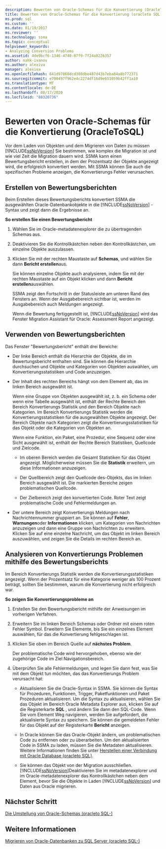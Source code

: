 ```yaml
---
description: Bewerten von Oracle-Schemas für die Konvertierung (OracleToSQL)
title: Bewerten von Oracle-Schemas für die Konvertierung (oracleto SQL) | Microsoft-Dokumentation
ms.prod: sql
ms.custom: ''
ms.date: 01/19/2017
ms.reviewer: ''
ms.technology: ssma
ms.topic: conceptual
helpviewer_keywords:
- Analyzing Conversion Problems
ms.assetid: 4de9bcf6-1346-4740-87f9-7f24a8226357
author: nahk-ivanov
ms.author: alexiva
manager: alexiva
ms.openlocfilehash: 641d97868dcd308dbe487d43b7eba84a8b772371
ms.sourcegitcommit: e700497f962e4c2274df16d9e651059b42ff1a10
ms.translationtype: MT
ms.contentlocale: de-DE
ms.lasthandoff: 08/17/2020
ms.locfileid: "88320736"
---
```

# <a name="assessing-oracle-schemas-for-conversion-oracletosql"></a>Bewerten von Oracle-Schemas für die Konvertierung (OracleToSQL)
Vor dem Laden von Objekten und dem Migrieren von Daten zu müssen [!INCLUDE[ssNoVersion](../../includes/ssnoversion-md.md)] Sie bestimmen, wie komplex die Migration ist und wie viel Zeit die Migration dauern wird. SSMA kann einen Bewertungsbericht erstellen, in dem der Prozentsatz der Objekte angezeigt wird, die erfolgreich konvertiert werden. Mit SSMA können Sie auch die spezifischen Probleme anzeigen, die Konvertierungs Fehler verursachen.  
  
## <a name="creating-assessment-reports"></a>Erstellen von Bewertungsberichten  
Beim Erstellen dieses Bewertungsberichts konvertiert SSMA die ausgewählten Oracle-Datenbankobjekte in die [!INCLUDE[ssNoVersion](../../includes/ssnoversion-md.md)] -Syntax und zeigt dann die Ergebnisse an.  
  
**So erstellen Sie einen Bewertungsbericht**  
  
1.  Wählen Sie im Oracle-metadatenexplorer die zu übertragenden Schemas aus.  
  
2.  Deaktivieren Sie die Kontrollkästchen neben den Kontrollkästchen, um einzelne Objekte auszulassen.  
  
3.  Klicken Sie mit der rechten Maustaste auf **Schemas**, und wählen Sie dann **Bericht erstellen**aus.  
  
    Sie können einzelne Objekte auch analysieren, indem Sie mit der rechten Maustaste auf ein Objekt klicken und dann **Bericht erstellen**auswählen.  
  
    SSMA zeigt den Fortschritt in der Statusleiste am unteren Rand des Fensters an. Wenn der Ausgabebereich sichtbar ist, werden im Ausgabebereich auch Meldungen angezeigt.  
  
    Wenn die Bewertung fertiggestellt ist, [!INCLUDE[ssNoVersion](../../includes/ssnoversion-md.md)] wird das Fenster Migration Assistant für Oracle: Assessment Report angezeigt.  
  
## <a name="using-assessment-reports"></a>Verwenden von Bewertungsberichten  
Das Fenster "Bewertungsbericht" enthält drei Bereiche:  
  
-   Der linke Bereich enthält die Hierarchie der Objekte, die im Bewertungsbericht enthalten sind. Sie können die Hierarchie durchsuchen und Objekte und Kategorien von Objekten auswählen, um Konvertierungsstatistiken und Code anzuzeigen.  
  
-   Der Inhalt des rechten Bereichs hängt von dem Element ab, das im linken Bereich ausgewählt ist.  
  
    Wenn eine Gruppe von Objekten ausgewählt ist, z. b. ein Schema oder wenn eine Tabelle ausgewählt ist, enthält der Rechte Bereich den Bereich Konvertierungs Statistik und den Bereich Objekte nach Kategorien. Im Bereich Konvertierungs Statistik werden die Konvertierungsstatistiken für die ausgewählten Objekte angezeigt. Der Bereich Objekte nach Kategorien zeigt die Konvertierungsstatistiken für das Objekt oder die Kategorien von Objekten an.  
  
    Wenn eine Funktion, ein Paket, eine Prozedur, eine Sequenz oder eine Sicht ausgewählt ist, enthält der Rechte Bereich Statistiken, Quellcode und Zielcode.  
  
    -   Im oberen Bereich werden die Gesamt Statistiken für das Objekt angezeigt. Möglicherweise müssen Sie die **Statistik** erweitern, um diese Informationen anzuzeigen.  
  
    -   Der Quellbereich zeigt den Quellcode des-Objekts, das im linken Bereich ausgewählt ist. Die markierten Bereiche zeigen problematischen Quellcode.  
  
    -   Der Zielbereich zeigt den konvertierten Code. Roter Text zeigt problematische Code und Fehlermeldungen an.  
  
-   Der untere Bereich zeigt Konvertierungs Meldungen nach Nachrichtennummer gruppiert an. Sie können auf **Fehler**, **Warnungen**oder **Informationen** klicken, um Kategorien von Nachrichten anzuzeigen und dann eine Gruppe von Nachrichten zu erweitern. Klicken Sie auf eine einzelne Nachricht, um das Objekt im linken Bereich auszuwählen, und zeigen Sie die Details im rechten Bereich an.  
  
## <a name="analyzing-conversion-problems-by-using-the-assessment-report"></a>Analysieren von Konvertierungs Problemen mithilfe des Bewertungsberichts  
Im Bereich Konvertierungs Statistik werden die Konvertierungsstatistiken angezeigt. Wenn der Prozentsatz für eine Kategorie weniger als 100 Prozent beträgt, sollten Sie bestimmen, warum die Konvertierung nicht erfolgreich war.  
  
**So zeigen Sie Konvertierungsprobleme an**  
  
1.  Erstellen Sie den Bewertungsbericht mithilfe der Anweisungen im vorherigen Verfahren.  
  
2.  Erweitern Sie im linken Bereich Schemas oder Ordner mit einem roten Fehler Symbol. Erweitern Sie Elemente, bis Sie ein einzelnes Element auswählen, für das die Konvertierung fehlgeschlagen ist.  
  
3.  Klicken Sie oben im Bereich Quelle auf **nächstes Problem**.  
  
    Der problematische Code wird hervorgehoben, ebenso wie der zugehörige Code im Ziel Navigationsbereich.  
  
4.  Überprüfen Sie alle Fehlermeldungen, und legen Sie dann fest, was Sie mit dem Objekt tun möchten, das das Konvertierungs Problem verursacht hat:  
  
    -   Aktualisieren Sie die Oracle-Syntax in SSMA. Sie können die Syntax für Prozeduren, Funktionen, Trigger, Paketfunktionen und Paket Prozeduren aktualisieren. Um die Syntax zu aktualisieren, wählen Sie das Objekt im Bereich Oracle Metadata Explorer aus, klicken Sie auf die Registerkarte **SQL** , und ändern Sie dann den SQL-Code. Wenn Sie vom Element Weg navigieren, werden Sie aufgefordert, die aktualisierte Syntax zu speichern. Sie können die gemeldeten Fehler für das Objekt auf der Registerkarte **Bericht** anzeigen.  
  
    -   In Oracle können Sie das Oracle-Objekt ändern, um problematischen Code zu entfernen oder zu überarbeiten. Um den aktualisierten Code in SSMA zu laden, müssen Sie die Metadaten aktualisieren. Weitere Informationen finden Sie unter [Herstellen einer Verbindung mit Oracle Database &#40;oracleto SQL&#41;](../../ssma/oracle/connecting-to-oracle-database-oracletosql.md).  
  
    -   Sie können das Objekt von der Migration ausschließen. [!INCLUDE[ssNoVersion](../../includes/ssnoversion-md.md)]Deaktivieren Sie im metadatenexplorer und im Oracle-metadatenexplorer das Kontrollkästchen neben dem Element, bevor Sie die Objekte in Laden [!INCLUDE[ssNoVersion](../../includes/ssnoversion-md.md)] und Daten aus Oracle migrieren.  
  
## <a name="next-step"></a>Nächster Schritt  
[Die Umstellung von Oracle-Schemas &#40;oracleto SQL-&#41;](../../ssma/oracle/converting-oracle-schemas-oracletosql.md)  
  
## <a name="see-also"></a>Weitere Informationen  
[Migrieren von Oracle-Datenbanken zu SQL Server &#40;oracleto SQL-&#41;](../../ssma/oracle/migrating-oracle-databases-to-sql-server-oracletosql.md)  
  
